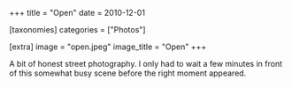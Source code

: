 +++
title = "Open"
date = 2010-12-01

[taxonomies]
categories = ["Photos"]

[extra]
image = "open.jpeg"
image_title = "Open"
+++

A bit of honest street photography. I only had to wait a few minutes in front of this somewhat busy scene before the right moment appeared.
